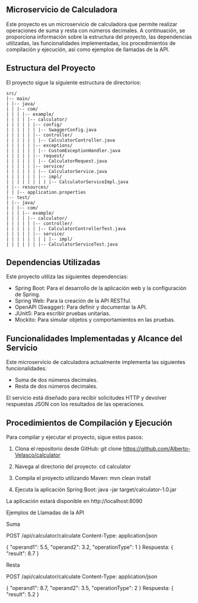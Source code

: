 ## Microservicio de Calculadora

Este proyecto es un microservicio de calculadora que permite realizar operaciones de suma y resta con números decimales. A continuación, se proporciona información sobre la estructura del proyecto, las dependencias utilizadas, las funcionalidades implementadas, los procedimientos de compilación y ejecución, así como ejemplos de llamadas de la API.

## Estructura del Proyecto

El proyecto sigue la siguiente estructura de directorios:

```
src/
|-- main/
| |-- java/
| | |-- com/
| | | |-- example/
| | | | |-- calculator/
| | | | | |-- config/
| | | | | | |-- SwaggerConfig.java
| | | | | |-- controller/
| | | | | | |-- CalculatorController.java
| | | | | |-- exceptions/
| | | | | | |-- CustomExceptionHandler.java
| | | | | |-- request/
| | | | | | |-- CalculatorRequest.java
| | | | | |-- service/
| | | | | | |-- CalculatorService.java
| | | | | | |-- impl/
| | | | | | | | |-- CalculatorServiceImpl.java
| |-- resources/
| | |-- application.properties
|-- test/
| |-- java/
| | |-- com/
| | | |-- example/
| | | | |-- calculator/
| | | | | |-- controller/
| | | | | | |-- CalculatorControllerTest.java
| | | | | |-- service/
| | | | | | | | |-- impl/
| | | | | | |-- CalculatorServiceTest.java
```


## Dependencias Utilizadas

Este proyecto utiliza las siguientes dependencias:

- Spring Boot: Para el desarrollo de la aplicación web y la configuración de Spring.
- Spring Web: Para la creación de la API RESTful.
- OpenAPI (Swagger): Para definir y documentar la API.
- JUnit5: Para escribir pruebas unitarias.
- Mockito: Para simular objetos y comportamientos en las pruebas.

## Funcionalidades Implementadas y Alcance del Servicio

Este microservicio de calculadora actualmente implementa las siguientes funcionalidades:

- Suma de dos números decimales.
- Resta de dos números decimales.

El servicio está diseñado para recibir solicitudes HTTP y devolver respuestas JSON con los resultados de las operaciones.

## Procedimientos de Compilación y Ejecución

Para compilar y ejecutar el proyecto, sigue estos pasos:

1. Clona el repositorio desde GitHub:
   git clone https://github.com/Alberto-Velasco/calculator

2. Navega al directorio del proyecto:
      cd calculator
3. Compila el proyecto utilizando Maven:
     mvn clean install
4. Ejecuta la aplicación Spring Boot:
     java -jar target/calculator-1.0.jar
   
La aplicación estará disponible en http://localhost:8090

Ejemplos de Llamadas de la API

Suma

POST /api/calculator/calculate
Content-Type: application/json

{
    "operand1": 5.5,
    "operand2": 3.2,
    "operationType": 1
}
Respuesta:
{
    "result": 8.7
}

Resta

POST /api/calculator/calculate
Content-Type: application/json

{
    "operand1": 8.7,
    "operand2": 3.5,
    "operationType": 2
}
Respuesta:
{
    "result": 5.2
}

